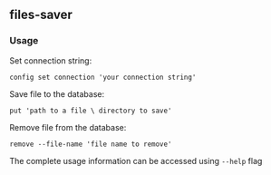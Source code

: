 ## files-saver



### Usage



Set connection string:

`config set connection 'your connection string'`

Save file to the database:

`put 'path to a file \ directory to save'  `

Remove file from the database:

`remove --file-name 'file name to remove'`



The complete usage information can be accessed using `--help` flag

